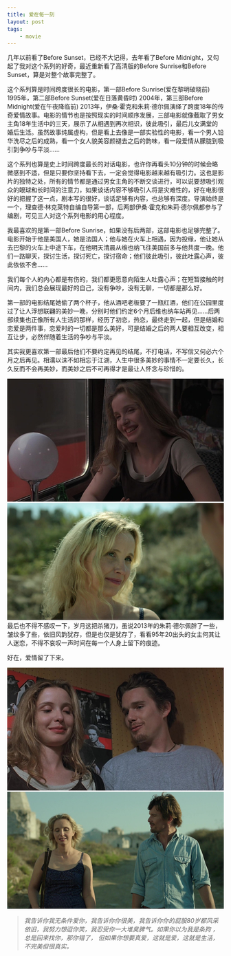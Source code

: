```yaml
--- 
title: 爱在每一刻
layout: post
tags: 
    - movie
---
```





几年以前看了Before Sunset，已经不大记得，去年看了Before Midnight，又勾起了我对这个系列的好奇，最近重新看了高清版的Before Sunrise和Before Sunset，算是对整个故事完整了。

这个系列算是时间跨度很长的电影，第一部Before Sunrise(爱在黎明破晓前) 1995年，第二部Before Sunset(爱在日落黄昏时) 2004年，第三部Before Midnight(爱在午夜降临前) 2013年，伊桑·霍克和朱莉·德尔佩演绎了跨度18年的传奇爱情故事。电影的情节也是按照现实的时间顺序发展，三部电影就像截取了男女主角18年生活中的三天，展示了从相遇到再次相识，彼此吸引，最后儿女满堂的婚后生活。虽然故事纯属虚构，但是看上去像是一部实验性的电影，看一个男人铅华洗尽之后的成熟，看一个女人貌美容颜褪去之后的韵味，看一段爱情从朦胧到吸引到争吵与平淡……

这个系列也算是史上时间跨度最长的对话电影，也许你再看头10分钟的时候会略微感到不适，但是只要你坚持看下去，一定会觉得电影越来越有吸引力。这也是影片的独特之处，所有的情节都是通过男女主角的不断交谈进行，可以说要想吸引观众的眼球和长时间的注意力，如果谈话内容不够吸引人将是灾难性的，好在电影很好的把握了这一点，剧本写的很好，谈话足够有内容，也总够有深度。导演始终是一个，理查德·林克莱特自编自导第一部，后两部伊桑·霍克和朱莉·德尔佩都参与了编剧，可见三人对这个系列电影的用心程度。

我最喜欢的是第一部Before Sunrise，如果没有后两部，这部电影也足够完整了。电影开始于他是美国人，她是法国人；他与她在火车上相遇，因为投缘，他让她从去巴黎的火车上中途下车，在他明天清晨从维也纳飞往美国前多与他共度一晚。他们一路聊天，探讨生活，探讨死亡，探讨宿命；他们彼此吸引，彼此吐露心声，彼此依依不舍……

我们每个人的内心都是有伤的，我们都更愿意向陌生人吐露心声；在短暂接触的时间内，我们总会展现最好的自己，没有争吵，没有无聊，一切都是那么好。

第一部的电影结尾她偷了两个杯子，他从酒吧老板要了一瓶红酒，他们在公园里度过了让人浮想联翩的美妙一晚，分别时他们约定6个月后维也纳车站再见……后两部续集也正像所有人生活的那样，经历了初恋，热恋，最终走到一起，但是结婚和恋爱是两件事，恋爱时的一切都是那么美好，可是结婚之后的两人要相互改变，相互让步，必然伴随着生活的争吵与平淡。

其实我更喜欢第一部最后他们不要约定再见的结尾，不打电话，不写信又何必六个月之后再见。相濡以沫不如相忘于江湖，人生中很多美妙的事情不一定要长久，长久反而不会再美妙，而美妙之后不可再得才是最让人怀念与珍惜的。

![](/pic/2014/8-21/1/3.jpg)
![](/pic/2014/8-21/1/1.jpg)
最后也不得不感叹一下，岁月这把杀猪刀，虽说2013年的朱莉·德尔佩胖了一些，皱纹多了些，依旧风韵犹存，但是也仅是犹存了，看看95年20出头的女主何其让人迷恋，不得不哀叹一声时间在每一个人身上留下的痕迹。

好在，爱情留了下来。

![](/pic/2014/8-21/1/4.jpg)
![](/pic/2014/8-21/1/2.jpg)

>*我告诉你我无条件爱你，我告诉你你很美，我告诉你你的屁股80岁都风采依旧，我努力想逗你笑，我忍受你一大堆臭脾气。如果你以为我是条狗 ，总是回来找你，那你错了， 但如果你想要真爱，这就是爱，这就是生活，不完美但很真实。*